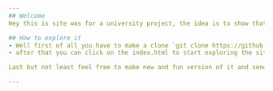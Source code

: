 ```yaml
---
## Welcome
Hey this is site was for a university project, the idea is to show that I can create a site with some of the features you can see.

## How to explore it
- Well first of all you have to make a clone `git clone https://github.com/Angeloth1/InterbetTech` 
- after that you can click on the index.html to start exploring the site.

Last but not least feel free to make new and fun version of it and send them to me but please however you use it make sure to read the code and learn whatever can be learnd from it.

---
```

